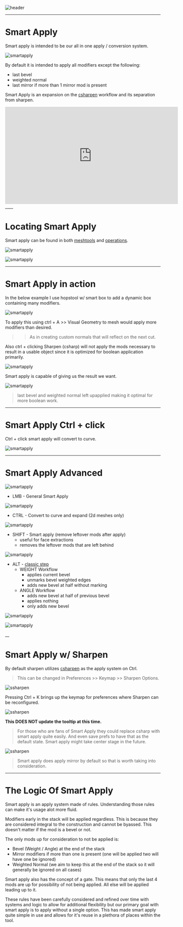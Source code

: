 ![header](img/banner.gif)

____

# Smart Apply

Smart apply is intended to be our all in one apply / conversion system.

![smartapply](img/smartapply/sa12.png)

By default it is intended to apply all modifiers except the following:

  - last bevel
  - weighted normal
  - last mirror if more than 1 mirror mod is present

Smart Apply is an expansion on the [csharpen](csharpen.md) workflow and its separation from sharpen.

<iframe width="560" height="315" src="https://www.youtube.com/embed/8k2NGWrKbj4" frameborder="0" allow="accelerometer; autoplay; clipboard-write; encrypted-media; gyroscope; picture-in-picture" allowfullscreen></iframe>
____

# Locating Smart Apply

Smart apply can be found in both [meshtools](meshtools.md) and [operations](operations.md).

![smartapply](img/smartapply/sa1.png)

![smartapply](img/smartapply/sa2.png)

_____

# Smart Apply in action

In the below example I use hopstool w/ smart box to add a dynamic box containing many modifiers.

![smartapply](img/smartapply/sa3.gif)

To apply this using ctrl + A >> Visual Geometry to mesh would apply more modifiers than desired.

>> As in creating custom normals that will reflect on the next cut.

Also ctrl + clicking Sharpen (csharp) will not apply the mods necessary to result in a usable object since it is optimized for boolean application primarily.

![smartapply](img/smartapply/sa4.gif)

Smart apply is capable of giving us the result we want.

![smartapply](img/smartapply/sa5.gif)

> last bevel and weighted normal left upapplied making it optimal for more boolean work.

____

# Smart Apply Ctrl + click

Ctrl + click smart apply will convert to curve.

![smartapply](img/smartapply/sa11.gif)

____  

# Smart Apply Advanced

![smartapply](img/smartapply/sa6.png)

- LMB - General Smart Apply

![smartapply](img/smartapply/sa7.gif)

- CTRL - Convert to curve and expand (2d meshes only)

![smartapply](img/smartapply/sa8.gif)

- SHIFT - Smart apply (remove leftover mods after apply)
  - useful for face extractions
  - removes the leftover mods that are left behind

![smartapply](img/smartapply/sa9.gif)

- ALT - [classic step](step.md)
  - WEIGHT Workflow
    - applies current bevel
    - unmarks bevel weighted edges
    - adds new bevel at half without marking
  - ANGLE Workflow
    - adds new bevel at half of previous bevel
    - applies nothing
    - only adds new bevel

![smartapply](img/smartapply/sa10.gif)

![smartapply](img/smartapply/banner2.gif)

__

# Smart Apply w/ Sharpen

By default sharpen utilizes [csharpen](csharpen.md) as the apply system on Ctrl. 

> This can be changed in Preferences >> Keymap >> Sharpen Options.

![ssharpen](img/ssharpen/s13.png)

Pressing Ctrl + K brings up the keymap for preferences where Sharpen can be reconfigured.

![ssharpen](img/ssharpen/s14.png)

**This DOES NOT update the tooltip at this time.**

> For those who are fans of Smart Apply they could replace csharp with smart apply quite easily. And even save prefs to have that as the default state. Smart apply might take center stage in the future.

![ssharpen](img/ssharpen/s27.gif)

> Smart apply does apply mirror by default so that is worth taking into consideration.

___

# The Logic Of Smart Apply

Smart apply is an apply system made of rules. Understanding those rules can make it's usage alot more fluid. 

Modifiers early in the stack will be applied regardless. This is because they are considered integral to the construction and cannot be byassed. This doesn't matter if the mod is a bevel or not.

The only mods up for consideration to not be applied is:

- Bevel (Weight / Angle) at the end of the stack
- Mirror modifiers if more than one is present (one will be applied two will have one be ignored)
- Weighted Normal (we aim to keep this at the end of the stack so it will generally be ignored on all cases)

Smart apply also has the concept of a gate. This means that only the last 4 mods are up for possibility of not being applied. All else will be applied leading up to it. 

These rules have been carefully considered and refined over time with systems and logic to allow for additional flexibility but our primary goal with smart apply is to apply without a single option. This has made smart apply quite simple in use and allows for it's reuse in a plethora of places within the tool. 

